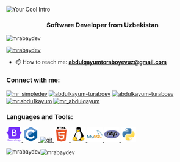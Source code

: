 ![Your Cool Intro](https://github.com/username/repository-name/raw/main/path/to/your_cool_intro.gif)

<h3 align="center">Software Developer from Uzbekistan</h3>

<p align="left">
  <img src="https://komarev.com/ghpvc/?username=mrabaydev&label=Profile%20views&color=0e75b6&style=flat" alt="mrabaydev" />
</p>

<p align="left">
  <a href="https://github.com/ryo-ma/github-profile-trophy">
    <img src="https://github-profile-trophy.vercel.app/?username=mrabaydev" alt="mrabaydev" />
  </a>
</p>

- 📫 How to reach me: **abdulqayumtoraboyevuz@gmail.com**

<h3 align="left">Connect with me:</h3>
<p align="left">
  <a href="https://twitter.com/mr_simpledev" target="_blank">
    <img align="center" src="https://raw.githubusercontent.com/rahuldkjain/github-profile-readme-generator/master/src/images/icons/Social/twitter.svg" alt="mr_simpledev" height="30" width="40" />
  </a>
  <a href="https://linkedin.com/in/abdulkayum-turaboev" target="_blank">
    <img align="center" src="https://raw.githubusercontent.com/rahuldkjain/github-profile-readme-generator/master/src/images/icons/Social/linked-in-alt.svg" alt="abdulkayum-turaboev" height="30" width="40" />
  </a>
  <a href="https://fb.com/abdulkayum-turaboev" target="_blank">
    <img align="center" src="https://raw.githubusercontent.com/rahuldkjain/github-profile-readme-generator/master/src/images/icons/Social/facebook.svg" alt="abdulkayum-turaboev" height="30" width="40" />
  </a>
  <a href="https://instagram.com/mr.abdu1kayum" target="_blank">
    <img align="center" src="https://raw.githubusercontent.com/rahuldkjain/github-profile-readme-generator/master/src/images/icons/Social/instagram.svg" alt="mr.abdu1kayum" height="30" width="40" />
  </a>
  <a href="https://www.leetcode.com/mr_abdulqayum" target="_blank">
    <img align="center" src="https://raw.githubusercontent.com/rahuldkjain/github-profile-readme-generator/master/src/images/icons/Social/leet-code.svg" alt="mr_abdulqayum" height="30" width="40" />
  </a>
</p>

<h3 align="left">Languages and Tools:</h3>
<p align="left">
  <a href="https://getbootstrap.com" target="_blank" rel="noreferrer">
    <img src="https://raw.githubusercontent.com/devicons/devicon/master/icons/bootstrap/bootstrap-plain-wordmark.svg" alt="bootstrap" width="40" height="40"/>
  </a>
  <a href="https://www.cprogramming.com/" target="_blank" rel="noreferrer">
    <img src="https://raw.githubusercontent.com/devicons/devicon/master/icons/c/c-original.svg" alt="c" width="40" height="40"/>
  </a>
  <a href="https://git-scm.com/" target="_blank" rel="noreferrer">
    <img src="https://www.vectorlogo.zone/logos/git-scm/git-scm-icon.svg" alt="git" width="40" height="40"/>
  </a>
  <a href="https://www.w3.org/html/" target="_blank" rel="noreferrer">
    <img src="https://raw.githubusercontent.com/devicons/devicon/master/icons/html5/html5-original-wordmark.svg" alt="html5" width="40" height="40"/>
  </a>
  <a href="https://www.linux.org/" target="_blank" rel="noreferrer">
    <img src="https://raw.githubusercontent.com/devicons/devicon/master/icons/linux/linux-original.svg" alt="linux" width="40" height="40"/>
  </a>
  <a href="https://www.mysql.com/" target="_blank" rel="noreferrer">
    <img src="https://raw.githubusercontent.com/devicons/devicon/master/icons/mysql/mysql-original-wordmark.svg" alt="mysql" width="40" height="40"/>
  </a>
  <a href="https://www.php.net" target="_blank" rel="noreferrer">
    <img src="https://raw.githubusercontent.com/devicons/devicon/master/icons/php/php-original.svg" alt="php" width="40" height="40"/>
  </a>
  <a href="https://www.python.org" target="_blank" rel="noreferrer">
    <img src="https://raw.githubusercontent.com/devicons/devicon/master/icons/python/python-original.svg" alt="python" width="40" height="40"/>
  </a>
</p>

<p>
  <img align="left" src="https://github-readme-stats.vercel.app/api/top-langs?username=mrabaydev&show_icons=true&locale=en&layout=compact" alt="mrabaydev" />
</p>

<p>
  <img align="center" src="https://github-readme-stats.vercel.app/api?username=mrabaydev&show_icons=true&locale=en" alt="mrabaydev" />
</p>
